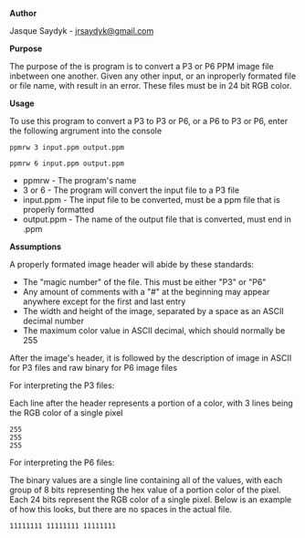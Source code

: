 <b>Author</b>

Jasque Saydyk - jrsaydyk@gmail.com

<b>Purpose</b>

The purpose of the is program is to convert a P3 or P6 PPM image file inbetween one another. Given any other input, or an inproperly formated file or file name, with result in an error. These files must be in 24 bit RGB color.

<b>Usage</b>

To use this program to convert a P3 to P3 or P6, or a P6 to P3 or P6, enter the following argrument into the console

<pre><code>ppmrw 3 input.ppm output.ppm</code></pre>
<pre><code>ppmrw 6 input.ppm output.ppm</code></pre>

+ ppmrw - The program's name
+ 3 or 6 - The program will convert the input file to a P3 file
+ input.ppm - The input file to be converted, must be a ppm file that is properly formatted
+ output.ppm - The name of the output file that is converted, must end in .ppm

<b>Assumptions</b>

A properly formated image header will abide by these standards:

+ The "magic number" of the file. This must be either "P3" or "P6"
+ Any amount of comments with a "#" at the beginning may appear anywhere except for the first and last entry
+ The width and height of the image, separated by a space as an ASCII decimal number
+ The maximum color value in ASCII decimal, which should normally be 255

After the image's header, it is followed by the description of image in ASCII for P3 files and raw binary for P6 image files

For interpreting the P3 files:

Each line after the header represents a portion of a color, with 3 lines being the RGB color of a single pixel

    255
    255
    255


For interpreting the P6 files:

The binary values are a single line containing all of the values, with each group of 8 bits representing the hex value of a portion color of the pixel. Each 24 bits represent the RGB color of a single pixel. Below is an example of how this looks, but there are no spaces in the actual file.

    11111111 11111111 11111111
